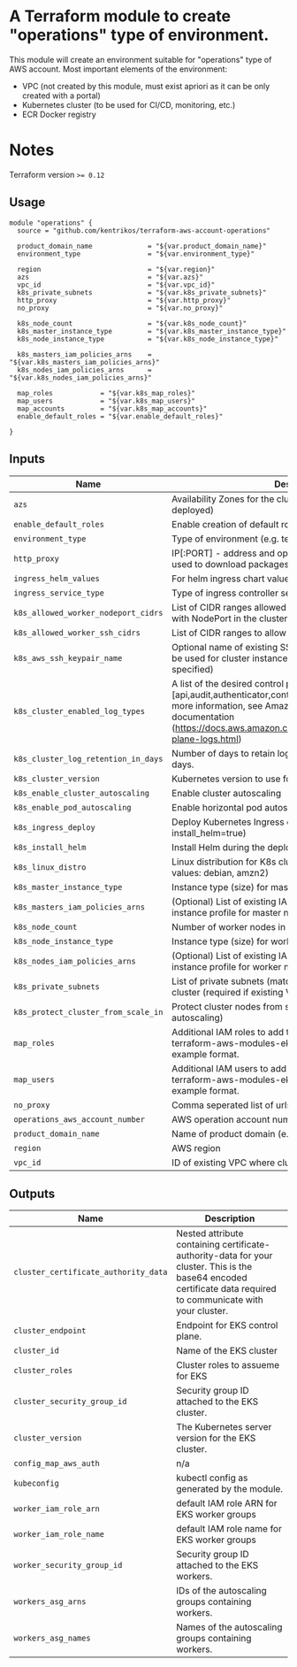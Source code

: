 # A Terraform module to create "operations" type of environment.

This module will create an environment suitable for "operations" type of AWS account.
Most important elements of the environment:

* VPC (not created by this module, must exist apriori as it can be only created with a portal)
* Kubernetes cluster (to be used for CI/CD, monitoring, etc.)
* ECR Docker registry

# Notes

Terraform version  `>= 0.12`

## Usage

```hcl
module "operations" {
  source = "github.com/kentrikos/terraform-aws-account-operations"

  product_domain_name              = "${var.product_domain_name}"
  environment_type                 = "${var.environment_type}"

  region                           = "${var.region}"
  azs                              = "${var.azs}"
  vpc_id                           = "${var.vpc_id}"
  k8s_private_subnets              = "${var.k8s_private_subnets}"
  http_proxy                       = "${var.http_proxy}"
  no_proxy                         = "${var.no_proxy}"

  k8s_node_count                   = "${var.k8s_node_count}"
  k8s_master_instance_type         = "${var.k8s_master_instance_type}"
  k8s_node_instance_type           = "${var.k8s_node_instance_type}"

  k8s_masters_iam_policies_arns    = "${var.k8s_masters_iam_policies_arns}"
  k8s_nodes_iam_policies_arns      = "${var.k8s_nodes_iam_policies_arns}"
  
  map_roles            = "${var.k8s_map_roles}"
  map_users            = "${var.k8s_map_users}"
  map_accounts         = "${var.k8s_map_accounts}"
  enable_default_roles = "${var.enable_default_roles}"
  
}
```

## Inputs

| Name | Description | Type | Default | Required |
|------|-------------|:----:|:-----:|:-----:|
| `azs` | Availability Zones for the cluster (1 master per AZ will be deployed) | list(string) | n/a |  yes |
| `enable_default_roles` | Enable creation of default roles to assume | n/a | `true` |  no |
| `environment_type` | Type of environment (e.g. test, int, e2e, prod) | n/a | n/a |  yes |
| `http_proxy` | IP[:PORT] - address and optional port of HTTP proxy to be used to download packages | n/a | n/a |  yes |
| `ingress_helm_values` | For helm ingress chart values in k => v map | n/a | n/a |  yes |
| `ingress_service_type` | Type of ingress controller service to create | n/a | `"NodePort"` |  no |
| `k8s_allowed_worker_nodeport_cidrs` | List of CIDR ranges allowed to connect to services exposed with NodePort in the cluster that are deployed by the module | list(string) | n/a |  yes |
| `k8s_allowed_worker_ssh_cidrs` | List of CIDR ranges to allow SSH access into worker nodes | list(string) | n/a |  yes |
| `k8s_aws_ssh_keypair_name` | Optional name of existing SSH keypair on AWS account, to be used for cluster instances (will be generated if not specified) | n/a | n/a |  yes |
| `k8s_cluster_enabled_log_types` | A list of the desired control plane logging to enable. [api,audit,authenticator,controllerManager,scheduler] For more information, see Amazon EKS Control Plane Logging documentation (https://docs.aws.amazon.com/eks/latest/userguide/control-plane-logs.html) | list(string) | n/a |  yes |
| `k8s_cluster_log_retention_in_days` | Number of days to retain log events. Default retention - 90 days. | number | `90` |  no |
| `k8s_cluster_version` | Kubernetes version to use for the EKS cluster. | string | `"1.13"` |  no |
| `k8s_enable_cluster_autoscaling` | Enable cluster autoscaling | n/a | n/a |  yes |
| `k8s_enable_pod_autoscaling` | Enable horizontal pod autoscaling | n/a | n/a |  yes |
| `k8s_ingress_deploy` | Deploy Kubernetes Ingress controller on the cluster (requires install_helm=true) | n/a | `true` |  no |
| `k8s_install_helm` | Install Helm during the deployment of the cluster | n/a | `true` |  no |
| `k8s_linux_distro` | Linux distribution for K8s cluster instances (supported values: debian, amzn2) | n/a | `"debian"` |  no |
| `k8s_master_instance_type` | Instance type (size) for master nodes | n/a | `"m4.large"` |  no |
| `k8s_masters_iam_policies_arns` | (Optional) List of existing IAM policies that will be attached to instance profile for master nodes (EC2 instances) | list(string) | n/a |  yes |
| `k8s_node_count` | Number of worker nodes in Kubernetes cluster | n/a | `"3"` |  no |
| `k8s_node_instance_type` | Instance type (size) for worker nodes | n/a | `"m4.large"` |  no |
| `k8s_nodes_iam_policies_arns` | (Optional) List of existing IAM policies that will be attached to instance profile for worker nodes (EC2 instances) | list(string) | n/a |  yes |
| `k8s_private_subnets` | List of private subnets (matching AZs) where to deploy the cluster (required if existing VPC is used) | list(string) | n/a |  yes |
| `k8s_protect_cluster_from_scale_in` | Protect cluster nodes from scale in (if using cluster autoscaling) | n/a | n/a |  yes |
| `map_roles` | Additional IAM roles to add to the aws-auth configmap. See terraform-aws-modules-eks examples/basic/variables.tf for example format. | list(map(string)) | n/a |  yes |
| `map_users` | Additional IAM users to add to the aws-auth configmap. See terraform-aws-modules-eksexamples/basic/variables.tf for example format. | list(map(string)) | n/a |  yes |
| `no_proxy` | Comma seperated list of urls to be excluded from proxying. | n/a | n/a |  yes |
| `operations_aws_account_number` | AWS operation account number (without hyphens) | n/a | n/a |  yes |
| `product_domain_name` | Name of product domain (e.g. maps) | n/a | n/a |  yes |
| `region` | AWS region | n/a | n/a |  yes |
| `vpc_id` | ID of existing VPC where cluster will be deployed | n/a | n/a |  yes |

## Outputs

| Name | Description |
|------|-------------|
| `cluster_certificate_authority_data` | Nested attribute containing certificate-authority-data for your cluster. This is the base64 encoded certificate data required to communicate with your cluster. |
| `cluster_endpoint` | Endpoint for EKS control plane. |
| `cluster_id` | Name of the EKS cluster |
| `cluster_roles` | Cluster roles to assueme for EKS |
| `cluster_security_group_id` | Security group ID attached to the EKS cluster. |
| `cluster_version` | The Kubernetes server version for the EKS cluster. |
| `config_map_aws_auth` | n/a |
| `kubeconfig` | kubectl config as generated by the module. |
| `worker_iam_role_arn` | default IAM role ARN for EKS worker groups |
| `worker_iam_role_name` | default IAM role name for EKS worker groups |
| `worker_security_group_id` | Security group ID attached to the EKS workers. |
| `workers_asg_arns` | IDs of the autoscaling groups containing workers. |
| `workers_asg_names` | Names of the autoscaling groups containing workers. |
